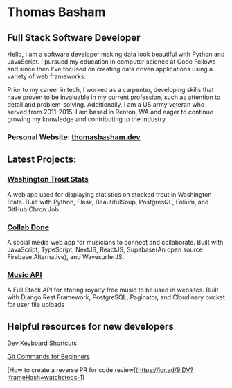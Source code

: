 # Thomas Basham

## Full Stack Software Developer

Hello, I am a software developer making data look beautiful with Python and
JavaScript. I pursued my education in computer science at Code Fellows and since then I've focused on creating data driven applications using a variety of web frameworks. 

Prior to my career in tech, I worked as a carpenter, developing skills that have proven to be invaluable in my current profession, such as attention to detail and problem-solving. Additionally, I am a US army veteran who served from 2011-2015. I am based in Renton, WA and eager to continue growing my knowledge and contributing to the industry.

### **Personal Website:** [thomasbasham.dev](https://thomasbasham.dev)

## **Latest Projects:**

### [Washington Trout Stats](https://github.com/Thomas-Basham/trout-finder)

A web app used for displaying statistics on stocked trout in Washington State. Built with Python, Flask, BeautifulSoup, PostgresQL, Folium, and GitHub Chron Job.

### [Collab Done](https://github.com/Thomas-Basham/collab-done)

A social media web app for musicians to connect and collaborate. Built with JavaScript, TypeScript, NextJS, ReactJS, Supabase(An open source Firebase Alternative), and WavesurferJS.

### [Music API](https://github.com/Thomas-Basham/music-api)

A Full Stack API for storing royalty free music to be used in websites. Built with Django Rest Framework, PostgreSQL, Paginator, and Cloudinary bucket for user file uploads

## Helpful resources for new developers

[Dev Keyboard Shortcuts](https://github.com/Thomas-Basham/dev-keyboard-shortcuts)

[Git Commands for Beginners](https://github.com/Thomas-Basham/git-commands-for-beginners)

[How to create a reverse PR for code review[(https://ior.ad/9lDV?iframeHash=watchsteps-1)
